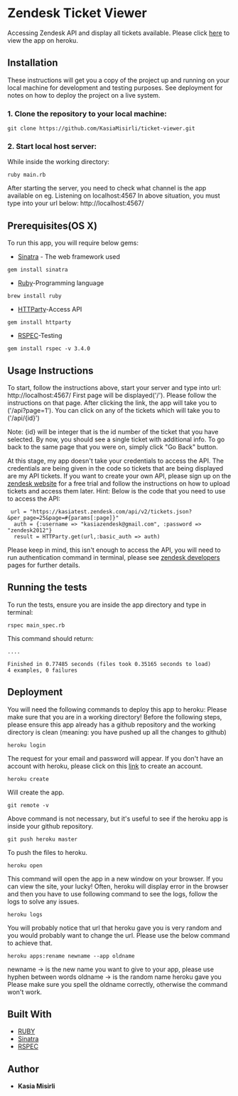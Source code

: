 # Zendesk Ticket Viewer

Accessing Zendesk API and display all tickets available.
Please click [here](https://zendesk-ticket-viewer.herokuapp.com) to view the app on heroku.

## Installation

These instructions will get you a copy of the project up and running on your local machine for development and testing purposes. See deployment for notes on how to deploy the project on a live system.

### 1. Clone the repository to your local machine:
```
git clone https://github.com/KasiaMisirli/ticket-viewer.git
```
### 2. Start local host server:

While inside the working directory:
```
ruby main.rb
```
After starting the server, you need to check what channel is the app available on
eg. Listening on localhost:4567
In above situation, you must type into your url below: http://localhost:4567/

## Prerequisites(OS X)

To run this app, you will require below gems:
* [Sinatra](https://rubygems.org/gems/sinatra/versions/1.4.6) - The web framework used
```
gem install sinatra
```
* [Ruby](https://www.ruby-lang.org/en/downloads/)-Programming language
```
brew install ruby
```
* [HTTParty](https://rubygems.org/gems/httparty/versions/0.13.7)-Access API
```
gem install httparty
```
* [RSPEC](https://rubygems.org/gems/rspec/versions/3.4.0)-Testing
```
gem install rspec -v 3.4.0
```

## Usage Instructions

To start, follow the instructions above, start your server and type into url: http://localhost:4567/
First page will be displayed('/'). Please follow the instructions on that page.
After clicking the link, the app will take you to ('/api?page=1'). You can click on any of the tickets which will take you to ('/api/{id}')

Note: {id} will be integer that is the id number of the ticket that you have selected.
By now, you should see a single ticket with additional info.
To go back to the same page that you were on, simply click "Go Back" button.

At this stage, my app doesn't take your credentials to access the API. The credentials are being given in the code so tickets that are being displayed are my API tickets.
If you want to create your own API, please sign up on the [zendesk website](https://www.zendesk.com/) for a free trial and follow the instructions on how to upload tickets and access them later.
Hint:
Below is the code that you need to use to access the API:
```
 url = "https://kasiatest.zendesk.com/api/v2/tickets.json?&per_page=25&page=#{params[:page]}"  
  auth = {:username => "kasiazendesk@gmail.com", :password => "zendesk2012"}
  result = HTTParty.get(url,:basic_auth => auth)
```
Please keep in mind, this isn't enough to access the API, you will need to run authentication command in terminal, please see [zendesk developers](https://developer.zendesk.com/rest_api/docs/core/tickets) pages for further details.

## Running the tests

To run the tests, ensure you are inside the app directory and type in terminal:
```
rspec main_spec.rb
```
This command should return: 
```
....

Finished in 0.77485 seconds (files took 0.35165 seconds to load)
4 examples, 0 failures
```
## Deployment

You will need the following commands to deploy this app to heroku:
Please make sure that you are in a working directory!
Before the following steps, please ensure this app already has a github repository and the working directory is clean (meaning: you have pushed up all the changes to github)
```
heroku login
```
The request for your email and password will appear. If you don't have an account with heroku, please click on this [link](https://signup.heroku.com/) to create an account.
```
heroku create
```
Will create the app.
```
git remote -v
```
Above command is not necessary, but it's useful to see if the heroku app is inside your github repository.
```
git push heroku master
```
To push the files to heroku.
```
heroku open
```
This command will open the app in a new window on your browser. 
If you can view the site, your lucky!
Often, heroku will display error in the browser and then you have to use following command to see the logs, follow the logs to solve any issues.
```
heroku logs
```
You will probably notice that url that heroku gave you is very random and you would probably want to change the url. Please use the below command to achieve that.
```
heroku apps:rename newname --app oldname
```
newname -> is the new name you want to give to your app, please use hyphen between words
oldname -> is the random name heroku gave you
Please make sure you spell the oldname correctly, otherwise the command won't work.

## Built With

* [RUBY](https://www.ruby-lang.org/en/)
* [Sinatra](http://sinatrarb.com/)
* [RSPEC](http://rspec.info/documentation/)

## Author

* **Kasia Misirli** 











